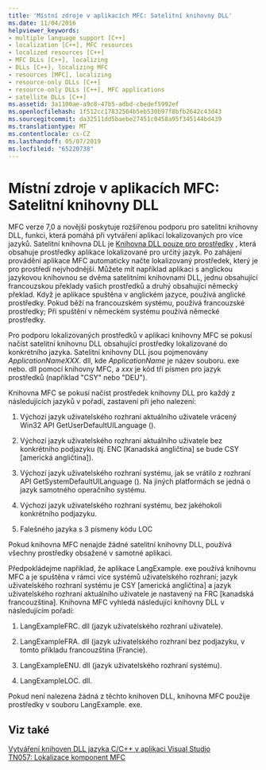 ```yaml
---
title: 'Místní zdroje v aplikacích MFC: Satelitní knihovny DLL'
ms.date: 11/04/2016
helpviewer_keywords:
- multiple language support [C++]
- localization [C++], MFC resources
- localized resources [C++]
- MFC DLLs [C++], localizing
- DLLs [C++], localizing MFC
- resources [MFC], localizing
- resource-only DLLs [C++]
- resource-only DLLs [C++], MFC applications
- satellite DLLs [C++]
ms.assetid: 3a1100ae-a9c8-47b5-adbd-cbedef5992ef
ms.openlocfilehash: 1f512cc17832564b5eb530b97f8bfb2642c43d43
ms.sourcegitcommit: da32511dd5baebe27451c0458a95f345144bd439
ms.translationtype: MT
ms.contentlocale: cs-CZ
ms.lasthandoff: 05/07/2019
ms.locfileid: "65220738"
---
```

# <a name="localized-resources-in-mfc-applications-satellite-dlls"></a>Místní zdroje v aplikacích MFC: Satelitní knihovny DLL

MFC verze 7,0 a novější poskytuje rozšířenou podporu pro satelitní knihovny DLL, funkci, která pomáhá při vytváření aplikací lokalizovaných pro více jazyků. Satelitní knihovna DLL je [Knihovna DLL pouze pro prostředky](creating-a-resource-only-dll.md) , která obsahuje prostředky aplikace lokalizované pro určitý jazyk. Po zahájení provádění aplikace MFC automaticky načte lokalizovaný prostředek, který je pro prostředí nejvhodnější. Můžete mít například aplikaci s anglickou jazykovou knihovnou se dvěma satelitními knihovnami DLL, jednu obsahující francouzskou překlady vašich prostředků a druhý obsahující německý překlad. Když je aplikace spuštěna v anglickém jazyce, používá anglické prostředky. Pokud běží na francouzském systému, používá francouzské prostředky; Při spuštění v německém systému používá německé prostředky.

Pro podporu lokalizovaných prostředků v aplikaci knihovny MFC se pokusí načíst satelitní knihovnu DLL obsahující prostředky lokalizované do konkrétního jazyka. Satelitní knihovny DLL jsou pojmenovány *ApplicationNameXXX*. dll, kde *ApplicationName* je název souboru. exe nebo. dll pomocí knihovny MFC, a *xxx* je kód tří písmen pro jazyk prostředků (například "CSY" nebo "DEU").

Knihovna MFC se pokusí načíst prostředek knihovny DLL pro každý z následujících jazyků v pořadí, zastavení při jeho nalezení:

1. Výchozí jazyk uživatelského rozhraní aktuálního uživatele vrácený Win32 API GetUserDefaultUILanguage ().

1. Výchozí jazyk uživatelského rozhraní aktuálního uživatele bez konkrétního podjazyku (tj. ENC [Kanadská angličtina] se bude CSY [americká angličtina]).

1. Výchozí jazyk uživatelského rozhraní systému, jak se vrátilo z rozhraní API GetSystemDefaultUILanguage (). Na jiných platformách se jedná o jazyk samotného operačního systému.

1. Výchozí jazyk uživatelského rozhraní systému, bez jakéhokoli konkrétního podjazyku.

1. Falešného jazyka s 3 písmeny kódu LOC

Pokud knihovna MFC nenajde žádné satelitní knihovny DLL, používá všechny prostředky obsažené v samotné aplikaci.

Předpokládejme například, že aplikace LangExample. exe používá knihovnu MFC a je spuštěna v rámci více systémů uživatelského rozhraní; jazyk uživatelského rozhraní systému je CSY [americká angličtina] a jazyk uživatelského rozhraní aktuálního uživatele je nastavený na FRC [kanadská francouzština]. Knihovna MFC vyhledá následující knihovny DLL v následujícím pořadí:

1. LangExampleFRC. dll (jazyk uživatelského rozhraní uživatele).

1. LangExampleFRA. dll (jazyk uživatelského rozhraní bez podjazyku, v tomto příkladu francouzština (Francie).

1. LangExampleENU. dll (jazyk uživatelského rozhraní systému).

1. LangExampleLOC. dll.

Pokud není nalezena žádná z těchto knihoven DLL, knihovna MFC použije prostředky v souboru LangExample. exe.

## <a name="see-also"></a>Viz také

[Vytváření knihoven DLL jazyka C/C++ v aplikaci Visual Studio](dlls-in-visual-cpp.md)<br/>
[TN057: Lokalizace komponent MFC](../mfc/tn057-localization-of-mfc-components.md)
